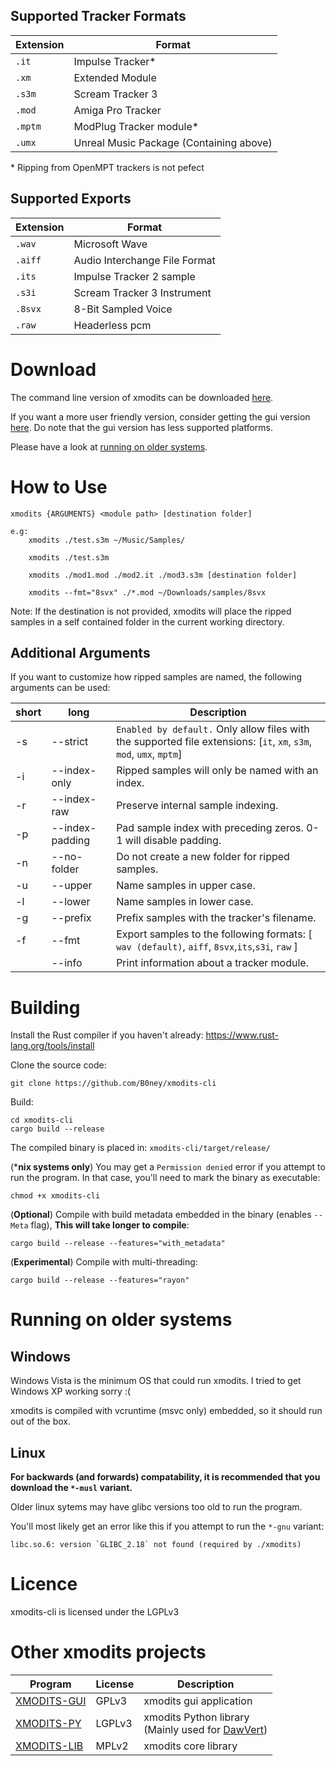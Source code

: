  
## Supported Tracker Formats
| Extension | Format | 
| - | - |
| ``.it`` | Impulse Tracker* |
| ``.xm`` | Extended Module | 
| ``.s3m`` | Scream Tracker 3 |
| ``.mod`` | Amiga Pro Tracker |
| ``.mptm`` | ModPlug Tracker module* |
| ``.umx`` | Unreal Music Package (Containing above) |

\* Ripping from OpenMPT trackers is not pefect 

## Supported Exports
| Extension | Format |
|-|-|
|``.wav``| Microsoft Wave|
|``.aiff``| Audio Interchange File Format |
|``.its``| Impulse Tracker 2 sample |
|``.s3i``| Scream Tracker 3 Instrument |
|``.8svx``| 8-Bit Sampled Voice |
|``.raw``| Headerless pcm |

# Download
The command line version of xmodits can be downloaded [here](https://github.com/B0ney/xmodits-cli/releases).

If you want a more user friendly version, consider getting the gui version [here](https://github.com/B0ney/xmodits/releases). Do note that the gui version has less supported platforms.

Please have a look at [running on older systems](#running-on-older-systems).

# How to Use

```
xmodits {ARGUMENTS} <module path> [destination folder]

e.g:
    xmodits ./test.s3m ~/Music/Samples/

    xmodits ./test.s3m

    xmodits ./mod1.mod ./mod2.it ./mod3.s3m [destination folder]

    xmodits --fmt="8svx" ./*.mod ~/Downloads/samples/8svx

```
Note: If the destination is not provided, xmodits will place the ripped samples in a self contained folder in the current working directory.

## Additional Arguments
If you want to customize how ripped samples are named, the following arguments can be used:

|short| long| Description|
|--|--|--|
|-s |--strict| ``Enabled by default.`` Only allow files with the supported file extensions: [``it``, ``xm``, ``s3m``, ``mod``, ``umx``, ``mptm``]|
|-i |--index-only| Ripped samples will only be named with an index.|
|-r |--index-raw| Preserve internal sample indexing.|
|-p |--index-padding| Pad sample index with preceding zeros. 0-1 will disable padding.|
|-n |--no-folder| Do not create a new folder for ripped samples.|
|-u |--upper| Name samples in upper case. |
|-l |--lower| Name samples in lower case. |
|-g |--prefix| Prefix samples with the tracker's filename. |
|-f|--fmt| Export samples to the following formats: [ ``wav (default)``, ``aiff``, ``8svx``,``its``,``s3i``, ``raw`` ]|
||--info| Print information about a tracker module. |

# Building
Install the Rust compiler if you haven't already: https://www.rust-lang.org/tools/install

Clone the source code:
```shell
git clone https://github.com/B0ney/xmodits-cli
```

Build:
```shell
cd xmodits-cli
cargo build --release
```

The compiled binary is placed in: ``xmodits-cli/target/release/``

(***nix systems only**) You may get a ``Permission denied`` error if you attempt to run the program. In that case, you'll need to mark the binary as executable:

```shell
chmod +x xmodits-cli
```

(**Optional**) Compile with build metadata embedded in the binary (enables ``--Meta`` flag), **This will take longer to compile**:
```shell
cargo build --release --features="with_metadata"
```

(**Experimental**) Compile with multi-threading:
```shell
cargo build --release --features="rayon"
```

# Running on older systems
<!--Unlike its [big brother](https://github.com/B0ney/xmodits), xmodits-cli will always run in a single thread
(unless you compile with ``--features="rayon"``).-->

## Windows
Windows Vista is the minimum OS that could run xmodits. I tried to get Windows XP working sorry :(

xmodits is compiled with vcruntime (msvc only) embedded, so it should run out of the box.

## Linux
**For backwards (and forwards) compatability, it is recommended that you download the ``*-musl`` variant.**

Older linux sytems may have glibc versions too old to run the program.

You'll most likely get an error like this if you attempt to run the ``*-gnu`` variant:
```
libc.so.6: version `GLIBC_2.18` not found (required by ./xmodits)
```

# Licence
xmodits-cli is licensed under the LGPLv3

# Other xmodits projects

|Program| License|Description|
|--|--|--|
|[XMODITS-GUI](https://github.com/B0ney/xmodits) | GPLv3| xmodits gui application|
|[XMODITS-PY](https://github.com/B0ney/xmodits-py)| LGPLv3 | xmodits Python library <br> (Mainly used for [DawVert](https://github.com/SatyrDiamond/DawVert))|
|[XMODITS-LIB](https://github.com/B0ney/xmodits-lib) | MPLv2 | xmodits core library|
